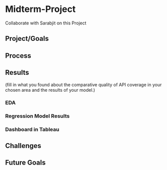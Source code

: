 # Midterm-Project
Collaborate with Sarabjit on this Project

## Project/Goals



## Process



## Results
(fill in what you found about the comparative quality of API coverage in your chosen area and the results of your model.)
### EDA


### Regression Model Results


### Dashboard in Tableau


## Challenges 


## Future Goals
